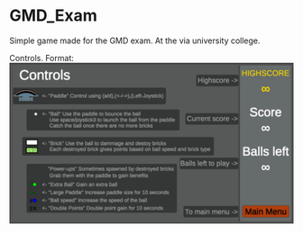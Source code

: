 # GMD_Exam

Simple game made for the GMD exam.
At the via university college.

Controls.
Format: ![Alt Text](https://raw.githubusercontent.com/Notenboom/GMD_Exam/main/LevelTemplates/Controls.PNG)


